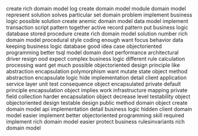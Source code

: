create rich domain model log create domain model module domain model represent solution solves particular set domain problem implement business logic possible solution create anemic domain model data model implement transaction script pattern together active record pattern put business logic database stored procedure create rich domain model solution number rich domain model procedural style coding enough want focus behavior data keeping business logic database good idea case objectoriented programming better tsql model domain dont performance architectural driver resign ood expect complex business logic different rule calculation processing want get much possible objectoriented design principle like abstraction encapsulation polymorphism want mutate state object method abstraction encapsulate logic hide implementation detail client application service layer unit test consequence object encapsulated private default principle encapsulation object implies work infrastructure mapping private field collection harder encapsulation object decrease level testability object objectoriented design testable design public method domain object create domain model api implementation detail business logic hidden client domain model easier implement better objectoriented programming skill required implement rich domain model easier protect business rulesinvariants rich domain model
